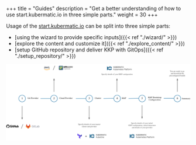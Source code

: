 +++
title = "Guides"
description = "Get a better understanding of how to use start.kubermatic.io in three simple parts."
weight = 30
+++

Usage of the [start.kubermatic.io](https://start.kubermatic.io) can be split into three
simple parts:
 * [using the wizard to provide specific inputs]({{< ref "./wizard/" >}})
 * [explore the content and customize it]({{< ref "./explore_content/" >}})
 * [setup GitHub repository and deliver KKP with GitOps]({{< ref "./setup_repository/" >}})

![High-level Flow](../flow.png?width=700px&classes=shadow,border "High-level Flow")
